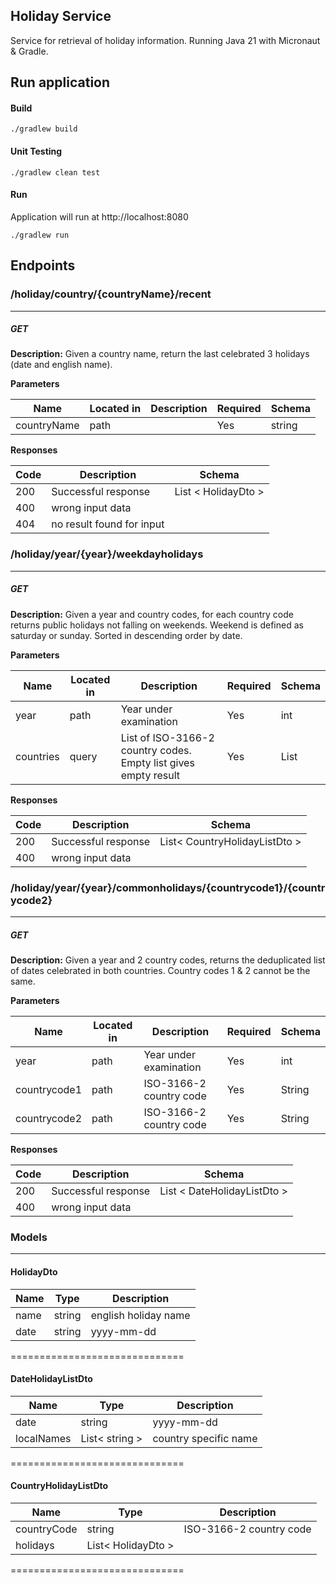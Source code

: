 ## Holiday Service
Service for retrieval of holiday information. Running Java 21 with Micronaut & Gradle.

## Run application
#### Build

```
./gradlew build
```

#### Unit Testing

```
./gradlew clean test
```

#### Run
Application will run at http://localhost:8080
```
./gradlew run
```

## Endpoints

### /holiday/country/{countryName}/recent

---
##### ***GET***
**Description:** Given a country name, return the last celebrated 3 holidays (date and english name).

**Parameters**

| Name | Located in | Description | Required | Schema |
| --- | ---------- | ----------- | -------- | ---- |
| countryName | path |  | Yes | string |


**Responses**

| Code | Description               | Schema              |
|------|---------------------------|---------------------|
| 200  | Successful response       | List < HolidayDto > |
| 400  | wrong input data          |                     |
| 404  | no result found for input |                     |


### /holiday/year/{year}/weekdayholidays

---
##### ***GET***
**Description:** Given a year and country codes, for each country code returns public holidays not falling on weekends.
Weekend is defined as saturday or sunday. Sorted in descending order by date.

**Parameters**

| Name      | Located in | Description                                                     | Required | Schema       |
|-----------|------------|-----------------------------------------------------------------| -------- |--------------|
| year      | path       | Year under examination                                          | Yes | int          |
| countries | query      | List of ISO-3166-2 country codes. Empty list gives empty result | Yes | List<String> |

**Responses**

| Code | Description               | Schema                        |
|------|---------------------------|-------------------------------|
| 200  | Successful response       | List< CountryHolidayListDto > |
| 400  | wrong input data          |                               |

### /holiday/year/{year}/commonholidays/{countrycode1}/{countrycode2}

---
##### ***GET***
**Description:** Given a year and 2 country codes, returns the deduplicated list of dates celebrated in both countries.
Country codes 1 & 2 cannot be the same.

**Parameters**

| Name         | Located in | Description                                                   | Required | Schema |
|--------------|------------|---------------------------------------------------------------| -------- |--------|
| year         | path       | Year under examination                                        | Yes | int    |
| countrycode1 | path       | ISO-3166-2 country code | Yes | String |
| countrycode2 | path       | ISO-3166-2 country code | Yes | String |


**Responses**

| Code | Description               | Schema                      |
|------|---------------------------|-----------------------------|
| 200  | Successful response       | List < DateHolidayListDto > |
| 400  | wrong input data          |                             |


### Models

---

#### HolidayDto

| Name | Type   | Description          |
|------|--------|----------------------|
| name | string | english holiday name | 
| date | string | yyyy-mm-dd           | 


==============================

#### DateHolidayListDto

| Name       | Type           | Description |
|------------|----------------| ----------- |
| date       | string         |  yyyy-mm-dd |
| localNames | List< string > | country specific name |

==============================

#### CountryHolidayListDto

| Name          | Type               | Description | 
|---------------|--------------------| ----------- |
| countryCode   | string             |  ISO-3166-2 country code|
| holidays      | List< HolidayDto > | 

==============================